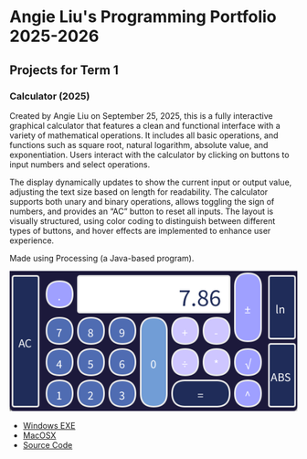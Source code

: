 # Angie Liu's Programming Portfolio 2025-2026

## Projects for Term 1

### Calculator (2025)

  Created by Angie Liu on September 25, 2025, this is a fully interactive graphical calculator that features a clean and functional interface with a variety of mathematical operations. It includes all basic operations, and functions such as square root, natural logarithm, absolute value, and exponentiation. Users interact with the calculator by clicking on buttons to input numbers and select operations.
  
  The display dynamically updates to show the current input or output value, adjusting the text size based on length for readability. The calculator supports both unary and binary operations, allows toggling the sign of numbers, and provides an “AC” button to reset all inputs. The layout is visually structured, using color coding to distinguish between different types of buttons, and hover effects are implemented to enhance user experience.

  Made using Processing (a Java-based program).

![Running Calculator](https://github.com/angieliu4/THEportfolio/blob/main/images/Calc.png?raw=true)

* [Windows EXE](https://github.com/angieliu4/THEportfolio/blob/main/src/Calculator/windows-amd64.zip)
* [MacOSX](https://github.com/angieliu4/THEportfolio/blob/main/src/Calculator/macos-aarch64.zip)
* [Source Code](https://github.com/angieliu4/THEportfolio/tree/main/src/Calculator)

